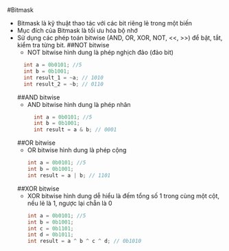 #Bitmask 
* Bitmask là kỹ thuật thao tác với các bit riêng lẻ trong một biến
* Mục đích của Bitmask là tối ưu hóa bộ nhớ
* Sử dụng các phép toán bitwise (AND, OR, XOR, NOT, <<, >>) để bật, tắt, kiểm tra từng bit.
  ##NOT bitwise
  -  NOT bitwise hình dung là phép nghịch đảo (đảo bit)
    ```cpp
      int a = 0b0101; //5
      int b = 0b1001; 
      int result_1 = ~a; // 1010
      int result_2 = ~b; // 0110
    ```
  ##AND bitwise
  - AND bitwise hình dung là phép nhân
    ```Cpp
      int a = 0b0101; //5
      int b = 0b1001; 
      int result = a & b; // 0001
    ```
  ##OR bitwise
  - OR bitwise hình dung là phép cộng
    ```Cpp
    int a = 0b0101; //5
    int b = 0b1001; 
    int result = a | b; // 1101
    ```
  ##XOR bitwise
  - XOR bitwise hình dung dễ hiểu là đếm tổng số 1 trong cùng một cột, nếu lẻ là 1, ngược lại chẵn là 0
    ```Cpp
    int a = 0b0101; //5
    int b = 0b1001; 
    int c = 0b1101; 
    int d = 0b1011; 
    int result = a ^ b ^ c ^ d; // 0b1010
    ```


    

